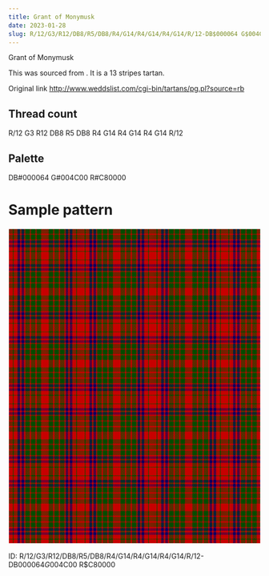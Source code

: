 ```yaml
---
title: Grant of Monymusk
date: 2023-01-28
slug: R/12/G3/R12/DB8/R5/DB8/R4/G14/R4/G14/R4/G14/R/12-DB$000064 G$004C00 R$C80000
---
```

Grant of Monymusk

This was sourced from <no value>.  It is a 13 stripes tartan.

Original link http://www.weddslist.com/cgi-bin/tartans/pg.pl?source=rb

## Thread count
R/12 G3 R12 DB8 R5 DB8 R4 G14 R4 G14 R4 G14 R/12

## Palette
DB#000064 G#004C00 R#C80000

# Sample pattern

![Tartan detail](tartan.png "R/12 G3 R12 DB8 R5 DB8 R4 G14 R4 G14 R4 G14 R/12 tartan")

ID: R/12/G3/R12/DB8/R5/DB8/R4/G14/R4/G14/R4/G14/R/12-DB$000064 G$004C00 R$C80000